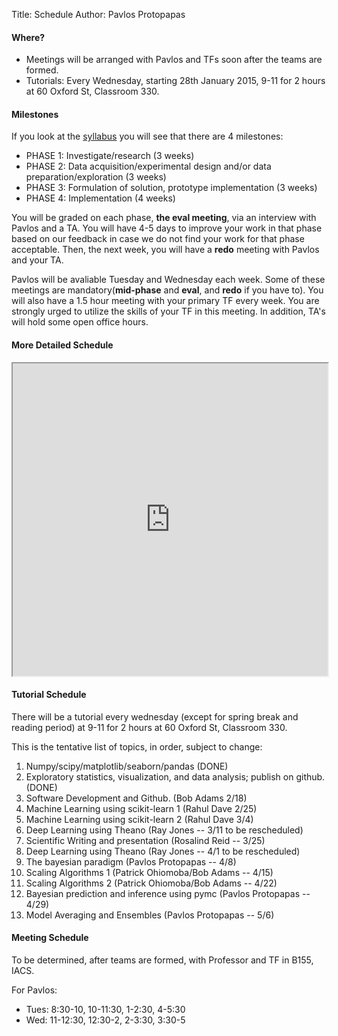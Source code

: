 Title: Schedule
Author: Pavlos Protopapas

#### Where?

* Meetings will be arranged with Pavlos and TFs soon after the teams are formed.
* Tutorials: Every Wednesday, starting 28th January 2015, 9-11 for 2 hours at 60 Oxford St, Classroom 330.

#### Milestones

If you look at the [syllabus](/syllabus) you will see that there are 4 milestones: 

* PHASE 1: Investigate/research (3 weeks)
* PHASE 2: Data acquisition/experimental design and/or data preparation/exploration (3 weeks)
* PHASE 3: Formulation of solution, prototype implementation (3 weeks)
* PHASE 4: Implementation (4 weeks)

You will be graded on each phase, **the eval meeting**, via an interview with Pavlos and a TA. You will have 4-5 days to improve your work in that phase based on our feedback in case we do not find your work for that phase acceptable. Then, the next week, you will have a **redo** meeting with Pavlos and your TA.

Pavlos will be avaliable Tuesday and Wednesday each week. Some of these meetings are mandatory(**mid-phase** and **eval**, and **redo** if you have to). You will also have a 1.5 hour meeting with your primary TF every week. You are strongly urged to utilize the skills of your TF in this meeting. In addition, TA's will hold some open office hours.

#### More Detailed Schedule

<iframe width="100%" height="500" src="https://docs.google.com/spreadsheets/d/1KNYof32UmHM1VwZ3Bf6x2jKPr2QB9IwEVraY56kl1fE/pubhtml?gid=0&amp;single=true&amp;widget=true&amp;headers=false"></iframe>

#### Tutorial Schedule

There will be a tutorial every wednesday (except for spring break and reading period) at 9-11 for 2 hours at 60 Oxford St, Classroom 330.

This is the tentative list of topics, in order, subject to change:

1. Numpy/scipy/matplotlib/seaborn/pandas (DONE)
1. Exploratory statistics, visualization, and data analysis; publish on github. (DONE)
1. Software Development and Github. (Bob Adams 2/18)
1. Machine Learning using scikit-learn 1 (Rahul Dave 2/25)
1. Machine Learning using scikit-learn 2 (Rahul Dave 3/4)
1. Deep Learning using Theano (Ray Jones -- 3/11 to be rescheduled)
1. Scientific Writing and presentation (Rosalind Reid -- 3/25)
1. Deep Learning using Theano (Ray Jones -- 4/1 to be rescheduled)
1. The bayesian paradigm (Pavlos Protopapas -- 4/8)
1. Scaling Algorithms 1 (Patrick Ohiomoba/Bob Adams -- 4/15)
1. Scaling Algorithms 2 (Patrick Ohiomoba/Bob Adams -- 4/22)
1. Bayesian prediction and inference using pymc (Pavlos Protopapas -- 4/29)
1. Model Averaging and Ensembles (Pavlos Protopapas -- 5/6)

#### Meeting Schedule

To be determined, after teams are formed, with Professor and TF in B155, IACS.

For Pavlos:

* Tues: 8:30-10, 10-11:30, 1-2:30, 4-5:30
* Wed: 11-12:30, 12:30-2, 2-3:30, 3:30-5
